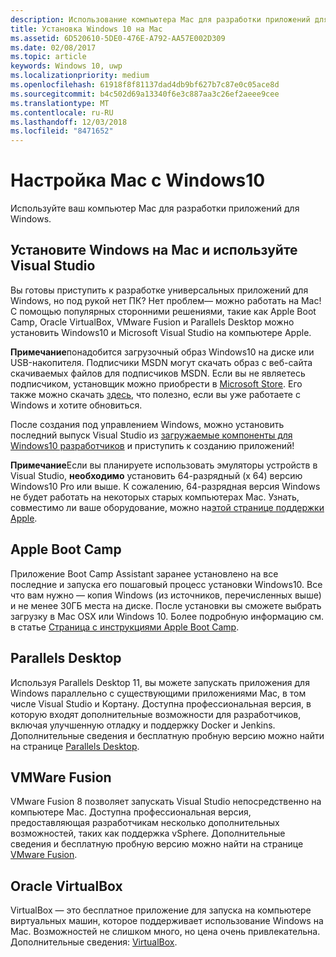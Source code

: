 ```yaml
---
description: Использование компьютера Mac для разработки приложений для Windows.
title: Установка Windows 10 на Mac
ms.assetid: 6D520610-5DE0-476E-A792-AA57E002D309
ms.date: 02/08/2017
ms.topic: article
keywords: Windows 10, uwp
ms.localizationpriority: medium
ms.openlocfilehash: 61918f8f81137dad4db9bf627b7c87e0c05ace8d
ms.sourcegitcommit: b4c502d69a13340f6e3c887aa3c26ef2aeee9cee
ms.translationtype: MT
ms.contentlocale: ru-RU
ms.lasthandoff: 12/03/2018
ms.locfileid: "8471652"
---
```

# <a name="setting-up-your-mac-with-windows-10"></a>Настройка Mac с Windows10


Используйте ваш компьютер Mac для разработки приложений для Windows.

## <a name="run-windows-on-your-mac-and-use-visual-studio"></a>Установите Windows на Mac и используйте Visual Studio

Вы готовы приступить к разработке универсальных приложений для Windows, но под рукой нет ПК? Нет проблем— можно работать на Mac! С помощью популярных сторонними решениями, такие как Apple Boot Camp, Oracle VirtualBox, VMware Fusion и Parallels Desktop можно установить Windows10 и Microsoft Visual Studio на компьютере Apple.

**Примечание**понадобится загрузочный образ Windows10 на диске или USB-накопителя. Подписчики MSDN могут скачать образ с веб-сайта скачиваемых файлов для подписчиков MSDN. Если вы не являетесь подписчиком, установщик можно приобрести в [Microsoft Store](http://apps.microsoft.com/windows/app). Его также можно скачать [здесь](http://go.microsoft.com/fwlink/?LinkId=623906), что полезно, если вы уже работаете с Windows и хотите обновиться.

После создания под управлением Windows, можно установить последний выпуск Visual Studio из [загружаемые компоненты для Windows10 разработчиков](https://developer.microsoft.com/en-us/windows/downloads) и приступить к созданию приложений!

**Примечание**Если вы планируете использовать эмуляторы устройств в Visual Studio, **необходимо** установить 64-разрядный (x 64) версию Windows10 Pro или выше. К сожалению, 64-разрядная версия Windows не будет работать на некоторых старых компьютерах Mac. Узнать, совместимо ли ваше оборудование, можно на[этой странице поддержки Apple](http://go.microsoft.com/fwlink/p/?LinkID=397959).

## <a name="apple-boot-camp"></a>Apple Boot Camp

Приложение Boot Camp Assistant заранее установлено на все последние и запуска его пошаговый процесс установки Windows10. Все что вам нужно — копия Windows (из источников, перечисленных выше) и не менее 30ГБ места на диске. После установки вы сможете выбрать загрузку в Mac OSX или Windows 10. Более подробную информацию см. в статье [Страница с инструкциями Apple Boot Camp](http://go.microsoft.com/fwlink/?LinkId=623912).

## <a name="parallels-desktop"></a>Parallels Desktop

Используя Parallels Desktop 11, вы можете запускать приложения для Windows параллельно с существующими приложениями Mac, в том числе Visual Studio и Кортану. Доступна профессиональная версия, в которую входят дополнительные возможности для разработчиков, включая улучшенную отладку и поддержку Docker и Jenkins. Дополнительные сведения и бесплатную пробную версию можно найти на странице [Parallels Desktop](http://go.microsoft.com/fwlink/p/?LinkId=281827).

## <a name="vmware-fusion"></a>VMWare Fusion

VMware Fusion 8 позволяет запускать Visual Studio непосредственно на компьютере Mac. Доступна профессиональная версия, предоставляющая разработчикам несколько дополнительных возможностей, таких как поддержка vSphere. Дополнительные сведения и бесплатную пробную версию можно найти на странице [VMware Fusion](http://go.microsoft.com/fwlink/p/?LinkId=281826).

## <a name="oracle-virtualbox"></a>Oracle VirtualBox

VirtualBox — это бесплатное приложение для запуска на компьютере виртуальных машин, которое поддерживает использование Windows на Mac. Возможностей не слишком много, но цена очень привлекательна. Дополнительные сведения: [VirtualBox](http://go.microsoft.com/fwlink/p/?LinkId=280599).

